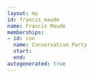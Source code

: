 ```yaml
---
layout: mp
id: francis_maude
name: Francis Maude
memberships:
- id: con
  name: Conservative Party
  start: 
  end: 
autogenerated: true
---
```

